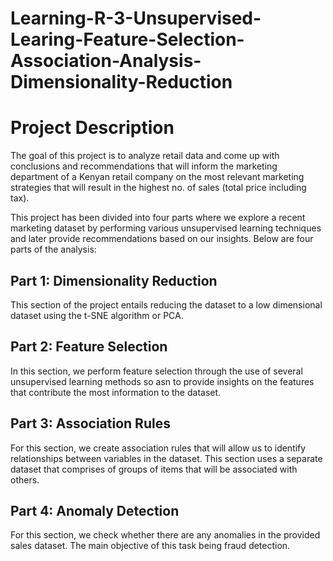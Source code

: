 # Learning-R-3-Unsupervised-Learing-Feature-Selection-Association-Analysis-Dimensionality-Reduction

# Project Description

The goal of this project is to analyze retail data and come up with conclusions and recommendations that will inform the marketing department of a Kenyan retail company on the most relevant marketing strategies that will result in the highest no. of sales (total price including tax). 

This project has been divided into four parts where we explore a recent marketing dataset by performing various unsupervised learning techniques and later provide recommendations based on our insights. Below are four parts of the analysis:

## Part 1: Dimensionality Reduction
This section of the project entails reducing the dataset to a low dimensional dataset using the t-SNE algorithm or PCA.

## Part 2: Feature Selection
In this section, we perform feature selection through the use of several unsupervised learning methods so asn to provide insights on the features that contribute the most information to the dataset.

## Part 3: Association Rules
For this section, we create association rules that will allow us to identify relationships between variables in the dataset. This section uses a separate dataset that comprises of groups of items that will be associated with others.

## Part 4: Anomaly Detection
For this section, we check whether there are any anomalies in the provided sales dataset. The main objective of this task being fraud detection.
